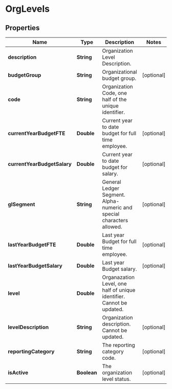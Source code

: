

# OrgLevels


## Properties

| Name | Type | Description | Notes |
|------------ | ------------- | ------------- | -------------|
|**description** | **String** | Organization Level Description. |  |
|**budgetGroup** | **String** | Organizational budget group. |  [optional] |
|**code** | **String** | Organization Code, one half of the unique identifier. |  |
|**currentYearBudgetFTE** | **Double** | Current year to date budget for full time employee. |  [optional] |
|**currentYearBudgetSalary** | **Double** | Current year to date budget for salary. |  [optional] |
|**glSegment** | **String** | General Ledger Segment. Alpha-numeric and special characters allowed. |  [optional] |
|**lastYearBudgetFTE** | **Double** | Last year Budget for full time employee. |  [optional] |
|**lastYearBudgetSalary** | **Double** | Last year Budget salary. |  [optional] |
|**level** | **Double** | Organazation Level, one half of unique identifier. Cannot be updated. |  |
|**levelDescription** | **String** | Organization description. Cannot be updated. |  [optional] |
|**reportingCategory** | **String** | The reporting category code. |  [optional] |
|**isActive** | **Boolean** | The organization level status. |  [optional] |




